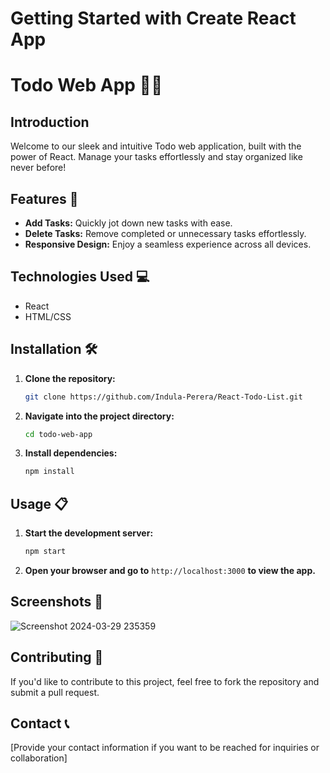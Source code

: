 # Getting Started with Create React App

# Todo Web App 📝✨

## Introduction
Welcome to our sleek and intuitive Todo web application, built with the power of React. Manage your tasks effortlessly and stay organized like never before!

## Features 🚀
- **Add Tasks:** Quickly jot down new tasks with ease.
- **Delete Tasks:** Remove completed or unnecessary tasks effortlessly.
- **Responsive Design:** Enjoy a seamless experience across all devices.

## Technologies Used 💻
- React
- HTML/CSS


## Installation 🛠️
1. **Clone the repository:**
    ```bash
    git clone https://github.com/Indula-Perera/React-Todo-List.git
    ```
2. **Navigate into the project directory:**
    ```bash
    cd todo-web-app
    ```
3. **Install dependencies:**
    ```bash
    npm install
    ```

## Usage 📋
1. **Start the development server:**
    ```bash
    npm start
    ```
2. **Open your browser and go to** `http://localhost:3000` **to view the app.**

## Screenshots 📸 

![Screenshot 2024-03-29 235359](https://github.com/Indula-Perera/React-Todo-List/assets/105506303/6b6eb4fc-e1dd-4e38-8a60-349ba69e4100)


## Contributing 🤝
If you'd like to contribute to this project, feel free to fork the repository and submit a pull request.

## Contact 📞
[Provide your contact information if you want to be reached for inquiries or collaboration]
